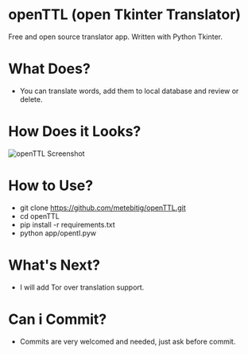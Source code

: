 # openTTL (open Tkinter Translator)
Free and open source translator app. Written with Python Tkinter.

# What Does?
- You can translate words, add them to local database and review or delete.

# How Does it Looks?
![openTTL Screenshot](https://raw.githubusercontent.com/metedenn/openTTL/main/appPreview.jpeg)

# How to Use?
- git clone https://github.com/metebitig/openTTL.git
- cd openTTL
- pip install -r requirements.txt
- python app/opentl.pyw

# What's Next?
- I will add Tor over translation support.

# Can i Commit?
- Commits are very welcomed and needed, just ask before commit.

